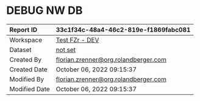 



# DEBUG NW DB

|Report ID|33c1f34c-48a4-46c2-819e-f1869fabc081|
| :--- | :--- |
|Workspace|[Test FZr - DEV](../Workspaces/Test-FZr---DEV.md)|
|Dataset|[not set](../Datasets/not-set.md)|
|Created By|florian.zrenner@org.rolandberger.com|
|Created Date|October 06, 2022 09:15:37|
|Modified By|florian.zrenner@org.rolandberger.com|
|Modified Date|October 06, 2022 09:15:37|
